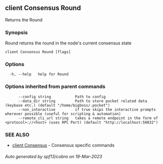## client Consensus Round

Returns the Round

### Synopsis

Round returns the round in the node's current consensus state

```
client Consensus Round [flags]
```

### Options

```
  -h, --help   help for Round
```

### Options inherited from parent commands

```
      --config string           Path to config
      --data_dir string         Path to store pocket related data (keybase etc.) (default "/home/bigboss/.pocket")
      --non_interactive         if true skips the interactive prompts wherever possible (useful for scripting & automation)
      --remote_cli_url string   takes a remote endpoint in the form of <protocol>://<host> (uses RPC Port) (default "http://localhost:50832")
```

### SEE ALSO

* [client Consensus](client_Consensus.md)	 - Consensus specific commands

###### Auto generated by spf13/cobra on 19-Mar-2023

